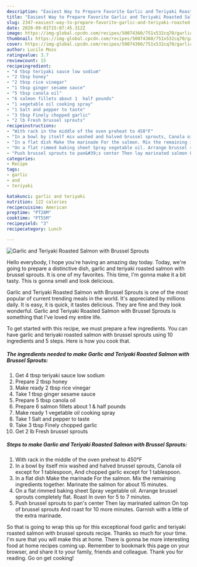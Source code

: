 ```yaml
---
description: "Easiest Way to Prepare Favorite Garlic and Teriyaki Roasted Salmon with Brussel Sprouts"
title: "Easiest Way to Prepare Favorite Garlic and Teriyaki Roasted Salmon with Brussel Sprouts"
slug: 2347-easiest-way-to-prepare-favorite-garlic-and-teriyaki-roasted-salmon-with-brussel-sprouts
date: 2020-09-01T15:07:45.312Z
image: https://img-global.cpcdn.com/recipes/50074360/751x532cq70/garlic-and-teriyaki-roasted-salmon-with-brussel-sprouts-recipe-main-photo.jpg
thumbnail: https://img-global.cpcdn.com/recipes/50074360/751x532cq70/garlic-and-teriyaki-roasted-salmon-with-brussel-sprouts-recipe-main-photo.jpg
cover: https://img-global.cpcdn.com/recipes/50074360/751x532cq70/garlic-and-teriyaki-roasted-salmon-with-brussel-sprouts-recipe-main-photo.jpg
author: Lucile Moss
ratingvalue: 3.7
reviewcount: 15
recipeingredient:
- "4 tbsp teriyaki sauce low sodium"
- "2 tbsp honey"
- "2 tbsp rice vinegar"
- "1 tbsp ginger sesame sauce"
- "5 tbsp canola oil"
- "6 salmon fillets about 1  half pounds"
- "1 vegetable oil cooking spray"
- "1 Salt and pepper to taste"
- "3 tbsp Finely chopped garlic"
- "2 lb Fresh brussel sprouts"
recipeinstructions:
- "With rack in the middle of the oven preheat to 450°F"
- "In a bowl by itself mix washed and halved brussel sprouts, Canola oil except for 1 tablespoon, And chopped garlic except for 1 tablespoon."
- "In a flat dish Make the marinade For the salmon. Mix the remaining ingredients together. Marinate the salmon for about 15 minutes."
- "On a flat rimmed baking sheet Spray vegetable oil. Arrange brussel sprouts completely flat. Roast In oven for 5 to 7 minutes."
- "Push brussel sprouts to pan&#39;s center Then lay marinated salmon On top of brussel sprouts And roast for 10  more minutes. Garnish with a little of the extra marinade."
categories:
- Recipe
tags:
- garlic
- and
- teriyaki

katakunci: garlic and teriyaki 
nutrition: 122 calories
recipecuisine: American
preptime: "PT28M"
cooktime: "PT55M"
recipeyield: "3"
recipecategory: Lunch

---
```



![Garlic and Teriyaki Roasted Salmon with Brussel Sprouts](https://img-global.cpcdn.com/recipes/50074360/751x532cq70/garlic-and-teriyaki-roasted-salmon-with-brussel-sprouts-recipe-main-photo.jpg)

Hello everybody, I hope you're having an amazing day today. Today, we're going to prepare a distinctive dish, garlic and teriyaki roasted salmon with brussel sprouts. It is one of my favorites. This time, I'm gonna make it a bit tasty. This is gonna smell and look delicious.



Garlic and Teriyaki Roasted Salmon with Brussel Sprouts is one of the most popular of current trending meals in the world. It's appreciated by millions daily. It is easy, it is quick, it tastes delicious. They are fine and they look wonderful. Garlic and Teriyaki Roasted Salmon with Brussel Sprouts is something that I've loved my entire life.


To get started with this recipe, we must prepare a few ingredients. You can have garlic and teriyaki roasted salmon with brussel sprouts using 10 ingredients and 5 steps. Here is how you cook that.

<!--inarticleads1-->

##### The ingredients needed to make Garlic and Teriyaki Roasted Salmon with Brussel Sprouts:

1. Get 4 tbsp teriyaki sauce low sodium
1. Prepare 2 tbsp honey
1. Make ready 2 tbsp rice vinegar
1. Take 1 tbsp ginger sesame sauce
1. Prepare 5 tbsp canola oil
1. Prepare 6 salmon fillets about 1 &amp; half pounds
1. Make ready 1 vegetable oil cooking spray
1. Take 1 Salt and pepper to taste
1. Take 3 tbsp Finely chopped garlic
1. Get 2 lb Fresh brussel sprouts




<!--inarticleads2-->

##### Steps to make Garlic and Teriyaki Roasted Salmon with Brussel Sprouts:

1. With rack in the middle of the oven preheat to 450°F
1. In a bowl by itself mix washed and halved brussel sprouts, Canola oil except for 1 tablespoon, And chopped garlic except for 1 tablespoon.
1. In a flat dish Make the marinade For the salmon. Mix the remaining ingredients together. Marinate the salmon for about 15 minutes.
1. On a flat rimmed baking sheet Spray vegetable oil. Arrange brussel sprouts completely flat. Roast In oven for 5 to 7 minutes.
1. Push brussel sprouts to pan&#39;s center Then lay marinated salmon On top of brussel sprouts And roast for 10  more minutes. Garnish with a little of the extra marinade.




So that is going to wrap this up for this exceptional food garlic and teriyaki roasted salmon with brussel sprouts recipe. Thanks so much for your time. I'm sure that you will make this at home. There is gonna be more interesting food at home recipes coming up. Remember to bookmark this page on your browser, and share it to your family, friends and colleague. Thank you for reading. Go on get cooking!
